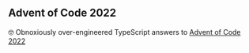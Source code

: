 ## Advent of Code 2022

🤓 Obnoxiously over-engineered TypeScript answers to [Advent of Code 2022](https://adventofcode.com/2022)

